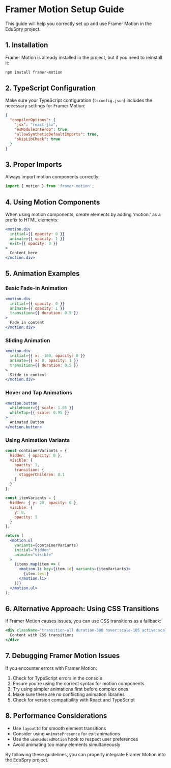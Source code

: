 # Framer Motion Setup Guide

This guide will help you correctly set up and use Framer Motion in the EduSpry project.

## 1. Installation

Framer Motion is already installed in the project, but if you need to reinstall it:

```bash
npm install framer-motion
```

## 2. TypeScript Configuration

Make sure your TypeScript configuration (`tsconfig.json`) includes the necessary settings for Framer Motion:

```json
{
  "compilerOptions": {
    "jsx": "react-jsx",
    "esModuleInterop": true,
    "allowSyntheticDefaultImports": true,
    "skipLibCheck": true
  }
}
```

## 3. Proper Imports

Always import motion components correctly:

```jsx
import { motion } from 'framer-motion';
```

## 4. Using Motion Components

When using motion components, create elements by adding 'motion.' as a prefix to HTML elements:

```jsx
<motion.div
  initial={{ opacity: 0 }}
  animate={{ opacity: 1 }}
  exit={{ opacity: 0 }}
>
  Content here
</motion.div>
```

## 5. Animation Examples

### Basic Fade-in Animation

```jsx
<motion.div
  initial={{ opacity: 0 }}
  animate={{ opacity: 1 }}
  transition={{ duration: 0.5 }}
>
  Fade in content
</motion.div>
```

### Sliding Animation

```jsx
<motion.div
  initial={{ x: -100, opacity: 0 }}
  animate={{ x: 0, opacity: 1 }}
  transition={{ duration: 0.5 }}
>
  Slide in content
</motion.div>
```

### Hover and Tap Animations

```jsx
<motion.button
  whileHover={{ scale: 1.05 }}
  whileTap={{ scale: 0.95 }}
>
  Animated Button
</motion.button>
```

### Using Animation Variants

```jsx
const containerVariants = {
  hidden: { opacity: 0 },
  visible: {
    opacity: 1,
    transition: {
      staggerChildren: 0.1
    }
  }
};

const itemVariants = {
  hidden: { y: 20, opacity: 0 },
  visible: {
    y: 0,
    opacity: 1
  }
};

return (
  <motion.ul
    variants={containerVariants}
    initial="hidden"
    animate="visible"
  >
    {items.map(item => (
      <motion.li key={item.id} variants={itemVariants}>
        {item.text}
      </motion.li>
    ))}
  </motion.ul>
);
```

## 6. Alternative Approach: Using CSS Transitions

If Framer Motion causes issues, you can use CSS transitions as a fallback:

```jsx
<div className="transition-all duration-300 hover:scale-105 active:scale-95">
  Content with CSS transitions
</div>
```

## 7. Debugging Framer Motion Issues

If you encounter errors with Framer Motion:

1. Check for TypeScript errors in the console
2. Ensure you're using the correct syntax for motion components
3. Try using simpler animations first before complex ones
4. Make sure there are no conflicting animation libraries
5. Check for version compatibility with React and TypeScript

## 8. Performance Considerations

- Use `layoutId` for smooth element transitions
- Consider using `AnimatePresence` for exit animations
- Use the `useReducedMotion` hook to respect user preferences
- Avoid animating too many elements simultaneously

By following these guidelines, you can properly integrate Framer Motion into the EduSpry project. 